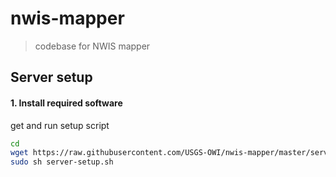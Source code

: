 # nwis-mapper

> codebase for NWIS mapper

## Server setup

#### 1.  Install required software 

get and run setup script
```bash
cd
wget https://raw.githubusercontent.com/USGS-OWI/nwis-mapper/master/server-config/server-setup.sh
sudo sh server-setup.sh
```